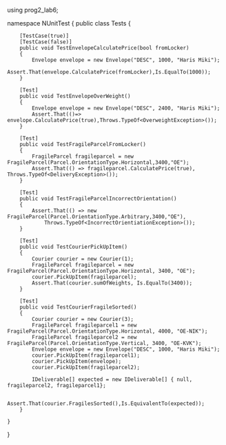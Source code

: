 using prog2_lab6;

namespace NUnitTest
{
    public class Tests
    {

        [TestCase(true)]
        [TestCase(false)]
        public void TestEnvelopeCalculatePrice(bool fromLocker)
        {
            Envelope envelope = new Envelope("DESC", 1000, "Haris Miki");
            Assert.That(envelope.CalculatePrice(fromLocker),Is.EqualTo(1000));
        }

        [Test]
        public void TestEnvelopeOverWeight()
        {
            Envelope envelope = new Envelope("DESC", 2400, "Haris Miki");
            Assert.That(()=> envelope.CalculatePrice(true),Throws.TypeOf<OverweightException>());
        }

        [Test]
        public void TestFragileParcelFromLocker()
        {
            FragileParcel fragileparcel = new FragileParcel(Parcel.OrientationType.Horizontal,3400,"OE");
            Assert.That(() => fragileparcel.CalculatePrice(true), Throws.TypeOf<DeliveryException>());
        }

        [Test]
        public void TestFragileParcelIncorrectOrientation()
        {
            Assert.That(() => new FragileParcel(Parcel.OrientationType.Arbitrary,3400,"OE"),
                Throws.TypeOf<IncorrectOrientiationException>());
        }

        [Test]
        public void TestCourierPickUpItem()
        {
            Courier courier = new Courier(1);
            FragileParcel fragileparcel = new FragileParcel(Parcel.OrientationType.Horizontal, 3400, "OE");
            courier.PickUpItem(fragileparcel);
            Assert.That(courier.sumOfWeights, Is.EqualTo(3400));
        }

        [Test]
        public void TestCourierFragileSorted()
        {
            Courier courier = new Courier(3);
            FragileParcel fragileparcel1 = new FragileParcel(Parcel.OrientationType.Horizontal, 4000, "OE-NIK");
            FragileParcel fragileparcel2 = new FragileParcel(Parcel.OrientationType.Vertical, 3400, "OE-KVK");
            Envelope envelope = new Envelope("DESC", 1000, "Haris Miki");
            courier.PickUpItem(fragileparcel1);
            courier.PickUpItem(envelope);
            courier.PickUpItem(fragileparcel2);

            IDeliverable[] expected = new IDeliverable[] { null, fragileparcel2, fragileparcel1};

            Assert.That(courier.FragilesSorted(),Is.EquivalentTo(expected));
        }

    }
}
